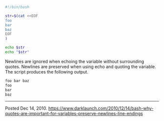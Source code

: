 ```sh
#!/bin/bash

str=$(cat <<EOF
foo
bar
baz
EOF
)

echo $str
echo "$str"
```

Newlines are ignored when echoing the variable without surrounding quotes. Newlines are preserved when using echo and quoting the variable. The script produces the following output.

```sh
foo bar baz
foo
bar
baz
```

---

Posted Dec 14, 2010.
https://www.darklaunch.com/2010/12/14/bash-why-quotes-are-important-for-variables-preserve-newlines-line-endings